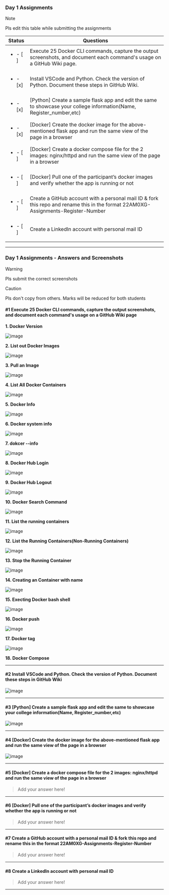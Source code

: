 ### Day 1 Assignments

> [!NOTE]
> Pls edit this table while submitting the assignments

| Status         | Questions     | 
|----------------|---------------|
| <ul><li>- [ ] </li></ul> | Execute 25 Docker CLI commands, capture the output screenshots, and document each command's usage on a GitHub Wiki page. |
| <ul><li>- [x] </li></ul> | Install VSCode and Python. Check the version of Python. Document these steps in GitHub Wiki. |
| <ul><li>- [x] </li></ul> | [Python] Create a sample flask app and edit the same to showcase your college information(Name, Register_number,etc) |
| <ul><li>- [x] </li></ul> | [Docker] Create the docker image for the above-mentioned flask app and run the same view of the page in a browser |
| <ul><li>- [ ] </li></ul> | [Docker] Create a docker compose file for the 2 images: nginx/httpd and run the same view of the page in a browser |
| <ul><li>- [ ] </li></ul> | [Docker] Pull one of the participant’s docker images and verify whether the app is running or not  |
| <ul><li>- [ ] </li></ul> | Create a GitHub account with a personal mail ID & fork this repo and rename this in the format 22AM0XG-Assignments-Register-Number  |
| <ul><li>- [ ] </li></ul> | Create a LinkedIn account with personal mail ID  |

***

### Day 1 Assignments - Answers and Screenshots

> [!WARNING]
> Pls submit the correct screenshots

> [!CAUTION]
> Pls don't copy from others. Marks will be reduced for both students

#### #1 Execute 25 Docker CLI commands, capture the output screenshots, and document each command's usage on a GitHub Wiki page

**1. Docker Version**

![image](https://github.com/user-attachments/assets/3bb63302-0e01-4f20-be58-1db4c1ada0c1)

**2. List out Docker Images**

![image](https://github.com/user-attachments/assets/6b3d7d68-4e40-42b7-900f-160a9f2606da)

**3. Pull an Image**

![image](https://github.com/user-attachments/assets/0d3e688c-c83f-4243-bc99-20b9f5aa8622)

**4. List All Docker Containers**

![image](https://github.com/user-attachments/assets/e3309ba9-d6db-4d2d-8f3c-e52e388f99d1)

**5. Docker Info**

![image](https://github.com/user-attachments/assets/0d52d972-896c-4e9b-8468-37e88d3778d1)

**6. Docker system info**

![image](https://github.com/user-attachments/assets/770a6d05-346a-4026-bf97-105a57f26d63)

**7. dokcer --info**

![image](https://github.com/user-attachments/assets/90b71ce7-f02f-4375-9e46-8a3aa0dd2825)


**8. Docker Hub Login**

![image](https://github.com/user-attachments/assets/837f7ce3-4559-4eb9-b678-173e392eb726)

**9. Docker Hub Logout**

![image](https://github.com/user-attachments/assets/ac694578-db48-40f3-a5c0-3d045a3a67dc)

**10. Docker Search Command**

![image](https://github.com/user-attachments/assets/40a0f017-10a5-492f-9e54-f658e86da436)

**11. List the running containers**

![image](https://github.com/user-attachments/assets/897e9824-c038-4d83-89ca-5cf943a7d811)

**12. List the Running Containers(Non-Running Containers)**

![image](https://github.com/user-attachments/assets/7fb09acf-79c3-4c6f-8d7f-3afad02aaec1)

**13. Stop the Running Container**

![image](https://github.com/user-attachments/assets/c02d6f26-7eb5-477e-874b-d3853c9726c5)

**14. Creating an Container with name**

![image](https://github.com/user-attachments/assets/808ef94a-0192-415c-8038-03d24e93769e)


**15. Execting Docker bash shell**

![image](https://github.com/user-attachments/assets/92c78e66-a179-4865-8246-31988a76dcdb)

**16. Docker push**

![image](https://github.com/user-attachments/assets/00c41438-9e1f-4b27-9fbc-1b7cd437ac66)

**17. Docker tag**

![image](https://github.com/user-attachments/assets/e8e75855-3c4c-4f71-9e33-2916272f3386)

**18. Docker Compose**



***

#### #2 Install VSCode and Python. Check the version of Python. Document these steps in GitHub Wiki

![image](https://github.com/user-attachments/assets/9d33e227-a595-4f38-a916-fabaa89bd1ff)


***

#### #3 [Python] Create a sample flask app and edit the same to showcase your college information(Name, Register_number,etc)

![image](https://github.com/user-attachments/assets/d862954a-0471-44a9-a874-41da46873908)


***

#### #4 [Docker] Create the docker image for the above-mentioned flask app and run the same view of the page in a browser

![image](https://github.com/user-attachments/assets/5c92543f-b933-4d23-9abe-67545c69fd34)


***

#### #5 [Docker] Create a docker compose file for the 2 images: nginx/httpd and run the same view of the page in a browser
> Add your answer here!

***

#### #6 [Docker] Pull one of the participant’s docker images and verify whether the app is running or not
> Add your answer here!

***

#### #7 Create a GitHub account with a personal mail ID & fork this repo and rename this in the format 22AM0XG-Assignments-Register-Number
> Add your answer here!

***

#### #8 Create a LinkedIn account with personal mail ID
> Add your answer here!

***
